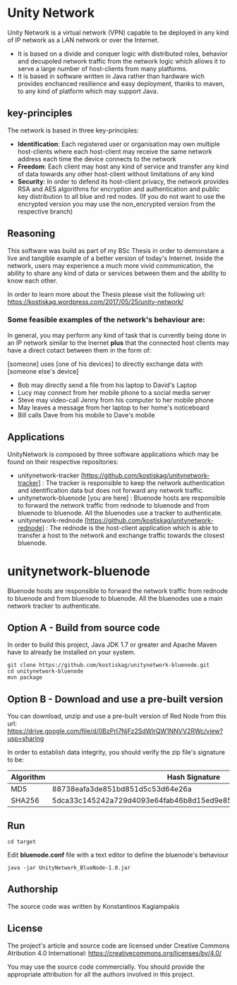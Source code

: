 # Unity Network
Unity Network is a virtual network (VPN) capable to be deployed in any kind of IP network as a LAN network or over the Internet.

* It is based on a divide and conquer logic with distributed roles, behavior and decupoled network traffic from the network logic which allows it to serve a large number of host-clients from many platforms.
* It is based in software written in Java rather than hardware wich provides enchanced resilience and easy deployment, thanks to maven, to any kind of platform which may support Java.

## key-principles
The network is based in three key-principles:

* **Identification**: Each registered user or organisation may own multiple host-clients where each host-client may receive the same network address each time the device connects to the network
* **Freedom**: Each client may host any kind of service and transfer any kind of data towards any other host-client without limitations of any kind
* **Security**: In order to defend its host-client privacy, the network provides RSA and AES algorithms for encryption and authentication and public key distribution to all blue and red nodes.
(If you do not want to use the encrypted version you may use the non_encrypted version from the respective branch)

## Reasoning
This software was build as part of my BSc Thesis in order to demonstare a live and tangible example of a better version of today's Internet. Inside the network, users may experience a much more vivid communication, the ability to share any kind of data or services between them and the ability to know each other. 

In order to learn more about the Thesis please visit the following url:
https://kostiskag.wordpress.com/2017/05/25/unity-network/

### Some feasible examples of the network's behaviour are:
In general, you may perform any kind of task that is currently being done in an IP network similar to the Inernet
**plus** that the connected host clients may have a direct cotact between them in the form of:

[someone] uses [one of his devices] to directly exchange data with [someone else's device]
* Bob may directly send a file from his laptop to David's Laptop
* Lucy may connect from her mobile phone to a social media server
* Steve may video-call Jenny from his computer to her mobile phone
* May leaves a message from her laptop to her home's noticeboard
* Bill calls Dave from his mobile to Dave's mobile

## Applications
UnityNetwork is composed by three software applications which may be found on their respective repositories:
* unitynetwork-tracker  [https://github.com/kostiskag/unitynetwork-tracker] : The tracker is responsible to keep the network authentication and identification data but does not forward any network traffic.
* unitynetwork-bluenode [you are here] : Bluenode hosts are responsible to forward the network traffic from rednode to bluenode and from bluenode to bluenode. All the bluenodes use a tracker to authenticate.
* unitynetwork-rednode  [https://github.com/kostiskag/unitynetwork-rednode] : The rednode is the host-client application which is able to transfer a host to the network and exchange traffic towards the closest bluenode.

# unitynetwork-bluenode
Bluenode hosts are responsible to forward the network traffic from rednode to bluenode and from bluenode to bluenode. All the bluenodes use a main network tracker to authenticate.

## Option A - Build from source code
In order to build this project, Java JDK 1.7 or greater and Apache Maven have to already be installed on your system.
```
git clone https://github.com/kostiskag/unitynetwork-bluenode.git
cd unitynetwork-bluenode
mvn package
```

## Option B - Download and use a pre-built version
You can download, unzip and use a pre-built version of Red Node from this url:
https://drive.google.com/file/d/0BzPrI7NjFz2SdWlrQW1NNVV2RWc/view?usp=sharing

In order to establish data integrity, you should verify the zip file's signature to be:

| Algorithm | Hash Signature |
| --- | --- |
| MD5 | 88738eafa3de851bd851d5c53d64e26a |
| SHA256 | 5dca33c145242a729d4093e64fab46b8d15ed9e85c300877be959304d25b9b56 |

## Run
```
cd target
```
Edit **bluenode.conf** file with a text editor to define the bluenode's behaviour
```
java -jar UnityNetwork_BlueNode-1.0.jar 
```

## Authorship
The source code was written by Konstantinos Kagiampakis

## License
The project's article and source code are licensed under Creative Commons Atribution 4.0 International: https://creativecommons.org/licenses/by/4.0/

You may use the source code commercially. You should provide the appropriate attribution for all the authors involved in this project.
